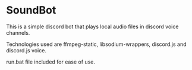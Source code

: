 # SoundBot

This is a simple discord bot that plays local audio files in discord voice channels.

Technologies used are ffmpeg-static, libsodium-wrappers, discord.js and discord.js voice.

run.bat file included for ease of use.
